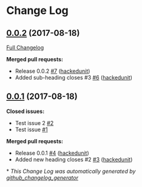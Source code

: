 # Change Log

## [0.0.2](https://github.com/hackedunit/test-project/tree/0.0.2) (2017-08-18)
[Full Changelog](https://github.com/hackedunit/test-project/compare/0.0.1...0.0.2)

**Merged pull requests:**

- Release 0.0.2 [\#7](https://github.com/hackedunit/test-project/pull/7) ([hackedunit](https://github.com/hackedunit))
- Added sub-heading closes \#3 [\#6](https://github.com/hackedunit/test-project/pull/6) ([hackedunit](https://github.com/hackedunit))

## [0.0.1](https://github.com/hackedunit/test-project/tree/0.0.1) (2017-08-18)
**Closed issues:**

- Test issue 2 [\#2](https://github.com/hackedunit/test-project/issues/2)
- Test issue [\#1](https://github.com/hackedunit/test-project/issues/1)

**Merged pull requests:**

- Release 0.0.1 [\#4](https://github.com/hackedunit/test-project/pull/4) ([hackedunit](https://github.com/hackedunit))
- Added new heading closes \#2 [\#3](https://github.com/hackedunit/test-project/pull/3) ([hackedunit](https://github.com/hackedunit))



\* *This Change Log was automatically generated by [github_changelog_generator](https://github.com/skywinder/Github-Changelog-Generator)*